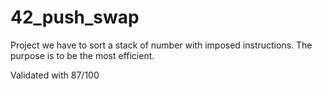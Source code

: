 # 42_push_swap

Project we have to sort a stack of number with imposed instructions.
The purpose is to be the most efficient.

Validated with 87/100

